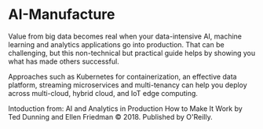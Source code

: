 # AI-Manufacture

Value from big data becomes real when your data-intensive AI, machine learning and analytics applications go into production. That can be challenging, but this non-technical but practical guide helps by showing you what has made others successful.

Approaches such as Kubernetes for containerization, an effective data platform, streaming microservices and multi-tenancy can help you deploy across multi-cloud, hybrid cloud, and IoT edge computing.

Intoduction from:
AI and Analytics in Production
How to Make It Work
by Ted Dunning and Ellen Friedman © 2018. Published by O'Reilly.
